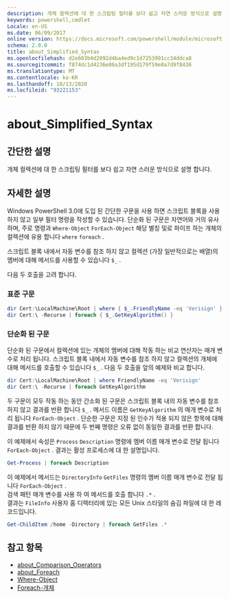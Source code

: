```yaml
---
description: 개체 컬렉션에 대 한 스크립팅 필터를 보다 쉽고 자연 스러운 방식으로 설명 합니다.
keywords: powershell,cmdlet
Locale: en-US
ms.date: 06/09/2017
online version: https://docs.microsoft.com/powershell/module/microsoft.powershell.core/about/about_simplified_syntax?view=powershell-6&WT.mc_id=ps-gethelp
schema: 2.0.0
title: about_Simplified_Syntax
ms.openlocfilehash: d2e603b4d2092d4ba4ed9c1d7253991cc34ddca8
ms.sourcegitcommit: f874dc1d4236e06a3df195d179f59e0a7d9f8436
ms.translationtype: MT
ms.contentlocale: ko-KR
ms.lasthandoff: 10/13/2020
ms.locfileid: "93221153"
---
```

# <a name="about_simplified_syntax"></a>about_Simplified_Syntax

## <a name="short-description"></a>간단한 설명
개체 컬렉션에 대 한 스크립팅 필터를 보다 쉽고 자연 스러운 방식으로 설명 합니다.

## <a name="long-description"></a>자세한 설명

Windows PowerShell 3.0에 도입 된 간단한 구문을 사용 하면 스크립트 블록을 사용 하지 않고 일부 필터 명령을 작성할 수 있습니다. 단순화 된 구문은 자연어와 거의 유사 하며, 주로 명령과 `Where-Object` `ForEach-Object` 해당 별칭 및로 파이프 하는 개체의 컬렉션에 유용 합니다 `where` `foreach` .

스크립트 블록 내에서 자동 변수를 참조 하지 않고 컬렉션 (가장 일반적으로는 배열)의 멤버에 대해 메서드를 사용할 수 있습니다 `$_` .

다음 두 호출을 고려 합니다.

### <a name="standard-syntax"></a>표준 구문

```powershell
dir Cert:\LocalMachine\Root | where { $_.FriendlyName -eq 'Verisign' }
dir Cert:\ -Recurse | foreach { $_.GetKeyAlgorithm() }
```

### <a name="simplified-syntax"></a>단순화 된 구문

단순화 된 구문에서 컬렉션에 있는 개체의 멤버에 대해 작동 하는 비교 연산자는 매개 변수로 처리 됩니다. 스크립트 블록 내에서 자동 변수를 참조 하지 않고 컬렉션의 개체에 대해 메서드를 호출할 수 있습니다 `$_` .
다음 두 호출을 앞의 예제와 비교 합니다.
```powershell
dir Cert:\LocalMachine\Root | where FriendlyName -eq 'Verisign'
dir Cert:\ -Recurse | foreach GetKeyAlgorithm
```

두 구문이 모두 작동 하는 동안 간소화 된 구문은 스크립트 블록 내의 자동 변수를 참조 하지 않고 결과를 반환 합니다 `$_` .
메서드 이름은 `GetKeyAlgorithm` 의 매개 변수로 처리 됩니다 `ForEach-Object` .
단순한 구문은 지정 된 인수가 적용 되지 않은 항목에 대해 결과를 반환 하지 않기 때문에 두 번째 명령은 오류 없이 동일한 결과를 반환 합니다.

이 예제에서 속성은 `Process` `Description` 명령에 멤버 이름 매개 변수로 전달 됩니다 `ForEach-Object` . 결과는 활성 프로세스에 대 한 설명입니다.

```powershell
Get-Process | foreach Description
```

이 예제에서 메서드는 `DirectoryInfo` `GetFiles` 명령의 멤버 이름 매개 변수로 전달 됩니다 `ForEach-Object` .  
검색 패턴 매개 변수를 사용 하 여 메서드를 호출 합니다 `.*` .  
결과는 `FileInfo` 사용자 홈 디렉터리에 있는 모든 Unix 스타일의 숨김 파일에 대 한 레코드입니다. 

```powershell
Get-ChildItem /home -Directory | foreach GetFiles .*
```

## <a name="see-also"></a>참고 항목

- [about_Comparison_Operators](about_Comparison_Operators.md)
- [about_Foreach](about_Foreach.md)
- [Where-Object](xref:Microsoft.PowerShell.Core.Where-Object)
- [Foreach-개체](xref:Microsoft.PowerShell.Core.ForEach-Object)
